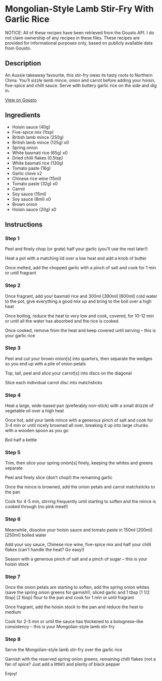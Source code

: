 # Mongolian-Style Lamb Stir-Fry With Garlic Rice

NOTICE: All of these recipes have been retrieved from the Gousto API. I do not claim ownership of any recipes in these files. These recipes are provided for informational purposes only, based on publicly available data from Gousto.

## Description

An Aussie takeaway favourite, this stir-fry owes its tasty roots to Northern China. You’ll sizzle lamb mince, onion and carrot before adding your hoisin, five-spice and chilli sauce. Serve with buttery garlic rice on the side and dig in.

[View on Gousto](https://www.gousto.co.uk/recipes/cookbook/mongolian-style-lamb-stir-fry-with-garlic-rice)

## Ingredients

- Hoisin sauce (40g)
- Five-spice mix (1tsp)
- British lamb mince (250g)
- British lamb mince (125g) x0
- Spring onion
- White basmati rice (65g) x0
- Dried chilli flakes (0.5tsp)
- White basmati rice (130g)
- Tomato paste (16g)
- Garlic clove x2
- Chinese rice wine (15ml)
- Tomato paste (32g) x0
- Carrot
- Soy sauce (15ml)
- Soy sauce (8ml) x0
- Brown onion
- Hoisin sauce (20g) x0

## Instructions


### Step 1

Peel and finely chop (or grate) half your garlic (you'll use the rest later!)

Heat a pot with a matching lid over a low heat and add a knob of butter

Once melted, add the chopped garlic with a pinch of salt and cook for 1 min or until fragrant


### Step 2

Once fragrant, add your basmati rice and 300ml <span class="text-purple">[390ml]</span> <span class="text-danger">[600ml]</span> cold water to the pot, give everything a good mix up and bring to the boil over a high heat

Once boiling, reduce the heat to very low and cook, covered, for 10-12 min or until all the water has absorbed and the rice is cooked

Once cooked, remove from the heat and keep covered until serving – this is your garlic rice


### Step 3

Peel and cut your brown onion[s] into quarters, then separate the wedges so you end up with a pile of onion petals

Top, tail, peel and slice your carrot[s] into discs on the diagonal

Slice each individual carrot disc into matchsticks


### Step 4

Heat a large, wide-based pan (preferably non-stick) with a small drizzle of vegetable oil over a high heat

Once hot, add your lamb mince with a generous pinch of salt and cook for 3-4 min or until nicely browned all over, breaking it up into large chunks with a wooden spoon as you go

Boil half a kettle


### Step 5

Trim, then slice your spring onion[s] finely, keeping the whites and greens separate

Peel and finely slice (don’t chop!) the remaining garlic

Once the mince is browned, add the onion petals and carrot matchsticks to the pan

Cook for 4-5 min, stirring frequently until starting to soften and the mince is cooked through (no pink meat!)


### Step 6

Meanwhile, dissolve your hoisin sauce and tomato paste in 150ml <span class="text-purple">[200ml]</span> <span class="text-danger">[250ml]</span> boiled water

Add your soy sauce, Chinese rice wine, five-spice mix and half your chilli flakes (can't handle the heat? Go easy!)

Season with a generous pinch of salt and a pinch of sugar – this is your hoisin stock


### Step 7

Once the onion petals are starting to soften, add the spring onion whites (save the spring onion greens for garnish!), sliced garlic and 1 tbsp <span class="text-purple">[1 1/2 tbsp]</span><span class="text-danger"> [2 tbsp]</span> flour to the pan and cook for 1 min or until fragrant

Once fragrant, add the hoisin stock to the pan and reduce the heat to medium

Cook for 2-3 min or until the sauce has thickened to a bolognese-like consistency – this is your Mongolian-style lamb stir-fry

### Step 8

Serve the Mongolian-style lamb stir-fry over the garlic rice

Garnish with the reserved spring onion greens, remaining chilli flakes (not a fan of spice? Just add a little!) and plenty of black pepper

Enjoy!

